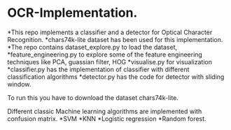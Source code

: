 # OCR-Implementation.

*This repo implements a classifier and a detector for Optical Character Recognition.
*chars74k-lite dataset has been used for this implementation.
*The repo contains dataset_explore.py to load the dataset,
*feature_engineering.py to explore some of the feature engineering techniques like PCA, guassian filter, HOG
*visualise.py for visualization
*classifier.py has the implementation of classifier with different classification algorithms
*detector.py has the code for detector with sliding window. 

To run this you have to download the dataset chars74k-lite.

Different classic Machine learning algorithms are implemented with confusion matrix.
*SVM
*KNN
*Logistic regression
*Random forest.
